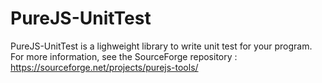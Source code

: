 # PureJS-UnitTest

PureJS-UnitTest is a lighweight library to write unit test for your program. <br/>
For more information, see the SourceForge repository : https://sourceforge.net/projects/purejs-tools/
